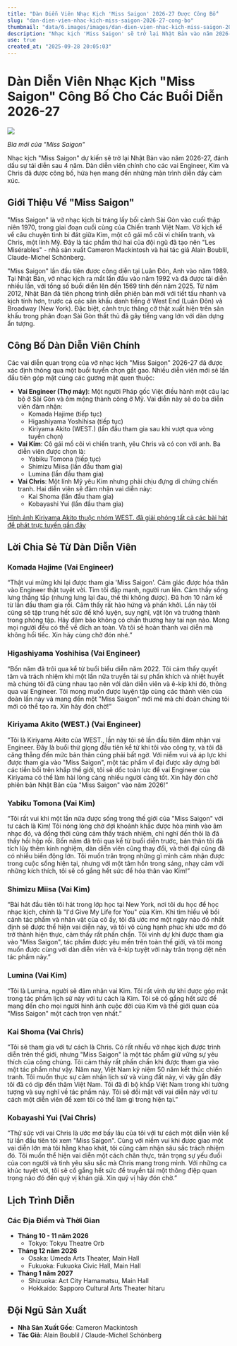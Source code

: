 ```yaml
---
title: "Dàn Diễn Viên Nhạc Kịch 'Miss Saigon' 2026-27 Được Công Bố"
slug: "dan-dien-vien-nhac-kich-miss-saigon-2026-27-cong-bo"
thumbnail: "data/6.images/images/dan-dien-vien-nhac-kich-miss-saigon-2026-27-cong-bo.webp"
description: "Nhạc kịch 'Miss Saigon' sẽ trở lại Nhật Bản vào năm 2026-27 với dàn diễn viên mới và cũ, bao gồm Kiriyama Akito (WEST.), Komada Hajime, Higashiyama Yoshihisa, Yabiku Tomona, Shimizu Miisa, Lumina, Kai Shoma và Kobayashi Yui. Bài viết công bố các vai chính và lịch diễn."
use: true
created_at: "2025-09-28 20:05:03"
---
```


# Dàn Diễn Viên Nhạc Kịch "Miss Saigon" Công Bố Cho Các Buổi Diễn 2026-27

![](/images/20250928-00000026-natalien-000-1-view.webp)

*Bìa mới của "Miss Saigon"*

Nhạc kịch "Miss Saigon" dự kiến sẽ trở lại Nhật Bản vào năm 2026-27, đánh dấu sự tái diễn sau 4 năm. Dàn diễn viên chính cho các vai Engineer, Kim và Chris đã được công bố, hứa hẹn mang đến những màn trình diễn đầy cảm xúc.

## Giới Thiệu Về "Miss Saigon"

"Miss Saigon" là vở nhạc kịch bi tráng lấy bối cảnh Sài Gòn vào cuối thập niên 1970, trong giai đoạn cuối cùng của Chiến tranh Việt Nam. Vở kịch kể về câu chuyện tình bi đát giữa Kim, một cô gái mồ côi vì chiến tranh, và Chris, một lính Mỹ. Đây là tác phẩm thứ hai của đội ngũ đã tạo nên "Les Misérables" - nhà sản xuất Cameron Mackintosh và hai tác giả Alain Boublil, Claude-Michel Schönberg.

"Miss Saigon" lần đầu tiên được công diễn tại Luân Đôn, Anh vào năm 1989. Tại Nhật Bản, vở nhạc kịch ra mắt lần đầu vào năm 1992 và đã được tái diễn nhiều lần, với tổng số buổi diễn lên đến 1569 tính đến năm 2025. Từ năm 2012, Nhật Bản đã tiên phong trình diễn phiên bản mới với tiết tấu nhanh và kịch tính hơn, trước cả các sân khấu danh tiếng ở West End (Luân Đôn) và Broadway (New York). Đặc biệt, cảnh trực thăng cỡ thật xuất hiện trên sân khấu trong phân đoạn Sài Gòn thất thủ đã gây tiếng vang lớn với dàn dựng ấn tượng.

## Công Bố Dàn Diễn Viên Chính

Các vai diễn quan trọng của vở nhạc kịch "Miss Saigon" 2026-27 đã được xác định thông qua một buổi tuyển chọn gắt gao. Nhiều diễn viên mới sẽ lần đầu tiên góp mặt cùng các gương mặt quen thuộc:

*   **Vai Engineer (Thợ máy)**: Một người Pháp gốc Việt điều hành một câu lạc bộ ở Sài Gòn và ôm mộng thành công ở Mỹ. Vai diễn này sẽ do ba diễn viên đảm nhận:
    *   Komada Hajime (tiếp tục)
    *   Higashiyama Yoshihisa (tiếp tục)
    *   Kiriyama Akito (WEST.) (lần đầu tham gia sau khi vượt qua vòng tuyển chọn)
*   **Vai Kim**: Cô gái mồ côi vì chiến tranh, yêu Chris và có con với anh. Ba diễn viên được chọn là:
    *   Yabiku Tomona (tiếp tục)
    *   Shimizu Miisa (lần đầu tham gia)
    *   Lumina (lần đầu tham gia)
*   **Vai Chris**: Một lính Mỹ yêu Kim nhưng phải chịu đựng di chứng chiến tranh. Hai diễn viên sẽ đảm nhận vai diễn này:
    *   Kai Shoma (lần đầu tham gia)
    *   Kobayashi Yui (lần đầu tham gia)

[Hình ảnh Kiriyama Akito thuộc nhóm WEST. đã giải phóng tất cả các bài hát để phát trực tuyến gần đây](https://natalie.mu/music/gallery/news/641482/2695890?ref=ynews&place=inline)

## Lời Chia Sẻ Từ Dàn Diễn Viên

### Komada Hajime (Vai Engineer)

“Thật vui mừng khi lại được tham gia 'Miss Saigon'. Cảm giác được hóa thân vào Engineer thật tuyệt vời. Tim tôi đập mạnh, người run lên. Cảm thấy sống lưng thẳng tắp (nhưng lưng lại đau, thế thì không được). Đã hơn 10 năm kể từ lần đầu tham gia rồi. Cảm thấy rất hào hứng và phấn khởi. Lần này tôi cũng sẽ tập trung hết sức để khổ luyện, suy nghĩ, vật lộn và trưởng thành trong phòng tập. Hãy đảm bảo không có chấn thương hay tai nạn nào. Mong mọi người đều có thể về đích an toàn. Và tôi sẽ hoàn thành vai diễn mà không hối tiếc. Xin hãy cùng chờ đón nhé.”

### Higashiyama Yoshihisa (Vai Engineer)

“Bốn năm đã trôi qua kể từ buổi biểu diễn năm 2022. Tôi cảm thấy quyết tâm và trách nhiệm khi một lần nữa truyền tải sự phấn khích và nhiệt huyết mà chúng tôi đã cùng nhau tạo nên với dàn diễn viên và ê-kíp khi đó, thông qua vai Engineer. Tôi mong muốn được luyện tập cùng các thành viên của đoàn lần này và mang đến một "Miss Saigon" mới mẻ mà chỉ đoàn chúng tôi mới có thể tạo ra. Xin hãy đón chờ!”

### Kiriyama Akito (WEST.) (Vai Engineer)

“Tôi là Kiriyama Akito của WEST., lần này tôi sẽ lần đầu tiên đảm nhận vai Engineer. Đây là buổi thử giọng đầu tiên kể từ khi tôi vào công ty, và tôi đã căng thẳng đến mức bản thân cũng phải bất ngờ. Với niềm vui và áp lực khi được tham gia vào "Miss Saigon", một tác phẩm vĩ đại được xây dựng bởi các tiền bối trên khắp thế giới, tôi sẽ dốc toàn lực để vai Engineer của Kiriyama có thể làm hài lòng càng nhiều người càng tốt. Xin hãy đón chờ phiên bản Nhật Bản của "Miss Saigon" vào năm 2026!”

### Yabiku Tomona (Vai Kim)

“Tôi rất vui khi một lần nữa được sống trong thế giới của "Miss Saigon" với tư cách là Kim! Tôi nóng lòng chờ đợi khoảnh khắc được hòa mình vào âm nhạc đó, và đồng thời cũng cảm thấy trách nhiệm, chỉ nghĩ đến thôi là đã thấy hồi hộp rồi. Bốn năm đã trôi qua kể từ buổi diễn trước, bản thân tôi đã tích lũy thêm kinh nghiệm, dàn diễn viên cũng thay đổi, và thời đại cũng đã có nhiều biến động lớn. Tôi muốn trân trọng những gì mình cảm nhận được trong cuộc sống hiện tại, nhưng với một tâm hồn trong sáng, nhạy cảm với những kích thích, tôi sẽ cố gắng hết sức để hóa thân vào Kim!”

### Shimizu Miisa (Vai Kim)

“Bài hát đầu tiên tôi hát trong lớp học tại New York, nơi tôi du học để học nhạc kịch, chính là "I'd Give My Life for You" của Kim. Khi tìm hiểu về bối cảnh tác phẩm và nhân vật của cô ấy, tôi đã ước mơ một ngày nào đó nhất định sẽ được thể hiện vai diễn này, và tôi vô cùng hạnh phúc khi ước mơ đó trở thành hiện thực, cảm thấy rất phấn chấn. Tôi vinh dự khi được tham gia vào "Miss Saigon", tác phẩm được yêu mến trên toàn thế giới, và tôi mong muốn được cùng với dàn diễn viên và ê-kíp tuyệt vời này trân trọng dệt nên tác phẩm này.”

### Lumina (Vai Kim)

“Tôi là Lumina, người sẽ đảm nhận vai Kim. Tôi rất vinh dự khi được góp mặt trong tác phẩm lịch sử này với tư cách là Kim. Tôi sẽ cố gắng hết sức để mang đến cho mọi người hình ảnh cuộc đời của Kim và thế giới quan của "Miss Saigon" một cách trọn vẹn nhất.”

### Kai Shoma (Vai Chris)

“Tôi sẽ tham gia với tư cách là Chris. Có rất nhiều vở nhạc kịch được trình diễn trên thế giới, nhưng "Miss Saigon" là một tác phẩm giữ vững sự yêu thích của công chúng. Tôi cảm thấy rất phấn chấn khi được tham gia vào một tác phẩm như vậy. Năm nay, Việt Nam kỷ niệm 50 năm kết thúc chiến tranh. Tôi muốn thực sự cảm nhận lịch sử và vùng đất này, vì vậy gần đây tôi đã có dịp đến thăm Việt Nam. Tôi đã đi bộ khắp Việt Nam trong khi tưởng tượng và suy nghĩ về tác phẩm này. Tôi sẽ đối mặt với vai diễn này với tư cách một diễn viên để xem tôi có thể làm gì trong hiện tại.”

### Kobayashi Yui (Vai Chris)

“Thử sức với vai Chris là ước mơ bấy lâu của tôi với tư cách một diễn viên kể từ lần đầu tiên tôi xem "Miss Saigon". Cùng với niềm vui khi được giao một vai diễn lớn mà tôi hằng khao khát, tôi cũng cảm nhận sâu sắc trách nhiệm đó. Tôi muốn thể hiện vai diễn một cách chân thực, trân trọng sự yếu đuối của con người và tình yêu sâu sắc mà Chris mang trong mình. Với những ca khúc tuyệt vời, tôi sẽ cố gắng hết sức để truyền tải một thông điệp quan trọng nào đó đến quý vị khán giả. Xin quý vị hãy đón chờ.”

## Lịch Trình Diễn

### Các Địa Điểm và Thời Gian

*   **Tháng 10 - 11 năm 2026**
    *   Tokyo: Tokyu Theatre Orb
*   **Tháng 12 năm 2026**
    *   Osaka: Umeda Arts Theater, Main Hall
    *   Fukuoka: Fukuoka Civic Hall, Main Hall
*   **Tháng 1 năm 2027**
    *   Shizuoka: Act City Hamamatsu, Main Hall
    *   Hokkaido: Sapporo Cultural Arts Theater hitaru

## Đội Ngũ Sản Xuất

*   **Nhà Sản Xuất Gốc**: Cameron Mackintosh
*   **Tác Giả**: Alain Boublil / Claude-Michel Schönberg